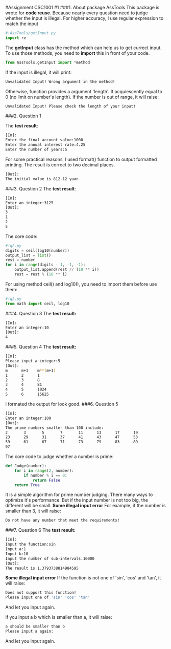 #Assignment CSC1001 #1
###1. About package AssTools
This package is wrote for **code reuse**. Because nearly every question need to judge whether the input is illegal. For higher accuracy, I use regular expression to match the input
```Python
#!AssTools/getInput.py
import re
```
The **getInput** class has the method which can help us to get currect input.
To use those methods, you need to **import** this in front of your code.
```Python
from AssTools.getInput import *method
```
If the input is illegal, it will print:
```bash
Unvalidated Input! Wrong argument in the method!
```
Otherwise, function provides a argument 'length'. It acquiescently equal to 0 (no limit on number's length). If the number is out of range, it will raise:
```bash
Unvalidated Input! Please check the length of your input!
```

###2. Question 1

The **test result**:
```bash
[In]:
Enter the final account value:1000
Enter the annual interest rate:4.25
Enter the number of years:5
```
For some practical reasons, I used format() function to output formatted printing. The result is correct to two decimal places.
```bash
[Out]:
The initial value is 812.12 yuan
```

###3. Question 2
The **test result**:
```bash
[In]:
Enter an integer:3125
[Out]:
3
1
2
5
```
The core code:
```Python
#!q2.py
digits = ceil(log10(number))
output_list = list()
rest = number
for i in range(digits - 1, -1, -1):
    output_list.append(rest // (10 ** i))
    rest = rest % (10 ** i)
```
For using method ceil() and log10(), you need to import them before use them:
```Python
#!q2.py
from math import ceil, log10
```
###4. Question 3
The **test result:**
```bash
[In]:
Enter an integer:10
[Out]:
4
```

###5. Question 4
The **test result:**
```bash
[In]:
Please input a integer:5
[Out]:
m      m+1    m**(m+1)
1      2      1
2      3      8
3      4      81
4      5      1024
5      6      15625
```
I formated the output for look good.
###6. Question 5
```bash
[In]:
Enter an integer:100
[Out]:
The prime numbers smaller than 100 include:
2       3       5       7       11      13      17      19
23      29      31      37      41      43      47      53
59      61      67      71      73      79      83      89
97
```
The core code to judge whether a number is prime:
```python
def Judge(number):
    for i in range(2, number):
        if number % i == 0:
            return False
    return True
```
It is a simple algorithm for prime number judging. There many ways to optimize it's performance. But if the input number is not too big, the different will be small.
**Some illegal input error**
For example, if the number is smaller than 3, it will raise:
```bash
Do not have any number that meet the requirements!
```
###7. Question 6
The **test result:**
```bash
[In]:
Input the function:sin
Input a:1
Input b:10
Input the number of sub-intervals:10000
[Out]:
The result is 1.3793738814984595
```
**Some illegal input error**
If the function is not one of 'sin', 'cos' and 'tan', it will raise:
```bash
Does not support this function!
Please input one of 'sin' 'cos' 'tan'
```
And let you input again.

If you input a b which is smaller than a, it will raise:
```bash
a should be smaller than b
Please input a again:
```
And let you input again.